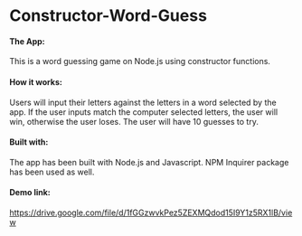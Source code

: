 # Constructor-Word-Guess

#### The App:
This is a word guessing game on Node.js using constructor functions. 

#### How it works:
Users will input their letters against the letters in a word selected by the app. If the user inputs match the computer selected letters, the user will win, otherwise the user loses. The user will have 10 guesses to try.

#### Built with:
The app has been built with Node.js and Javascript. NPM Inquirer package has been used as well.

#### Demo link:
https://drive.google.com/file/d/1fGGzwvkPez5ZEXMQdod15I9Y1z5RX1lB/view

